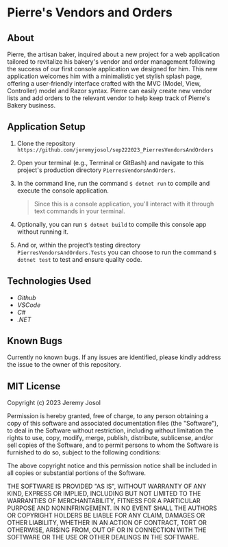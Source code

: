 # Pierre's Vendors and Orders

## About

Pierre, the artisan baker, inquired about a new project for a web application tailored to revitalize his bakery's vendor and order management following the success of our first console application we designed for him. This new application welcomes him with a minimalistic yet stylish splash page, offering a user-friendly interface crafted with the MVC (Model, View, Controller) model and Razor syntax. Pierre can easily create new vendor lists and add orders to the relevant vendor to help keep track of Pierre's Bakery business.

## Application Setup

1. Clone the repository `https://github.com/jeremyjosol/sep222023_PierresVendorsAndOrders`

2. Open your terminal (e.g., Terminal or GitBash) and navigate to this project's production directory `PierresVendorsAndOrders`.

3. In the command line, run the command `$ dotnet run` to compile and execute the console application. 
    > Since this is a console application, you'll interact with it through text commands in your terminal.

4. Optionally, you can run `$ dotnet build` to compile this console app without running it.
5. And or, within the project’s testing directory `PierresVendorsAndOrders.Tests` you can choose to run the command `$ dotnet test` to test and ensure quality code.

## Technologies Used

* _Github_
* _VSCode_
* _C#_
* _.NET_

## Known Bugs

Currently no known bugs. If any issues are identified, please kindly address the issue to the owner of this repository.

## MIT License

Copyright (c) 2023 Jeremy Josol

Permission is hereby granted, free of charge, to any person obtaining a copy of this software and associated documentation files (the "Software"), to deal in the Software without restriction, including without limitation the rights to use, copy, modify, merge, publish, distribute, sublicense, and/or sell copies of the Software, and to permit persons to whom the Software is furnished to do so, subject to the following conditions:

The above copyright notice and this permission notice shall be included in all copies or substantial portions of the Software.

THE SOFTWARE IS PROVIDED "AS IS", WITHOUT WARRANTY OF ANY KIND, EXPRESS OR IMPLIED, INCLUDING BUT NOT LIMITED TO THE WARRANTIES OF MERCHANTABILITY, FITNESS FOR A PARTICULAR PURPOSE AND NONINFRINGEMENT. IN NO EVENT SHALL THE AUTHORS OR COPYRIGHT HOLDERS BE LIABLE FOR ANY CLAIM, DAMAGES OR OTHER LIABILITY, WHETHER IN AN ACTION OF CONTRACT, TORT OR OTHERWISE, ARISING FROM, OUT OF OR IN CONNECTION WITH THE SOFTWARE OR THE USE OR OTHER DEALINGS IN THE SOFTWARE.